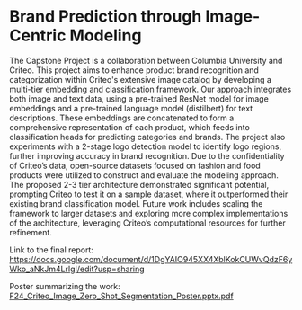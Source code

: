 # Brand Prediction through Image-Centric Modeling
The Capstone Project is a collaboration between Columbia University and Criteo. This project aims to enhance product brand recognition and categorization within Criteo's extensive image catalog by developing a multi-tier embedding and classification framework. Our approach integrates both image and text data, using a pre-trained ResNet model for image embeddings and a pre-trained language model (distilbert) for text descriptions. These embeddings are concatenated to form a comprehensive representation of each product, which feeds into classification heads for predicting categories and brands. The project also experiments with a 2-stage logo detection model to identify logo regions, further improving accuracy in brand recognition.
Due to the confidentiality of Criteo’s data, open-source datasets focused on fashion and food products were utilized to construct and evaluate the modeling approach. The proposed 2-3 tier architecture demonstrated significant potential, prompting Criteo to test it on a sample dataset, where it outperformed their existing brand classification model. Future work includes scaling the framework to larger datasets and exploring more complex implementations of the architecture, leveraging Criteo’s computational resources for further refinement.

Link to the final report: https://docs.google.com/document/d/1DgYAIO945XX4XblKokCUWvQdzF6yWko_aNkJm4LrlgI/edit?usp=sharing

Poster summarizing the work: [F24_Criteo_Image_Zero_Shot_Segmentation_Poster.pptx.pdf](https://github.com/user-attachments/files/18083522/F24_Criteo_Image_Zero_Shot_Segmentation_Poster.pptx.pdf)

